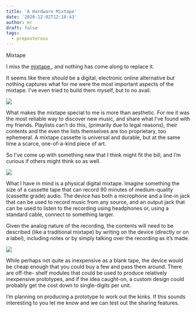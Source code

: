 ```yaml
---
title: 'A Hardware Mixtape'
date: '2020-12-02T12:18:43'
author: mr
draft: false
tags:
  - preposterous
---
```

Mixtape

  

I miss the  [ mixtape ](https://en.m.wikipedia.org/wiki/Mixtape) , and nothing
has come along to replace it.

  

It seems like there _should_ be a digital, electronic online alternative but
nothing captures what for me were the most important aspects of the mixtape.
I’ve even tried to build them myself, but to no avail.

  

![](/assets/101-image1.jpeg)  

  

What makes the mixtape special to me is more than aesthetic. For me it was the
most reliable way to discover new music, and share what I’ve found with my
friends. Playlists can’t do this, (primarily due to legal reasons), their
contents and the even the lists themselves are too proprietary, too ephemeral.
A mixtape cassette is universal and durable, but at the same time a scarce,
one-of-a-kind piece of art.

  

So I’ve come up with something new that I think might fit the bill, and I’m
curious if others might think so as well.

  

![](/assets/101-image0.jpeg)  

  

What I have in mind is a physical digital mixtape. Imagine something the size
of a cassette tape that can record 90 minutes of medium-quality (cassette
grade) audio. The device has both a microphone and a line-in jack that can be
used to record music from any source, and an output jack that can be used to
listen to the recording using headphones or, using a standard cable, connect
to something larger.

  

Given the analog nature of the recording, the contents will need to be
described (like a traditional mixtape) by writing on the device (directly or
on a label), including notes or by simply talking over the recording as it’s
made.

  

![](/assets/101-image3.jpeg)  

  

While perhaps not quite as inexpensive as a blank tape, the device would be
cheap enough that you could buy a few and pass them around. There are off-the-
shelf modules that could be used to produce relatively inexpensive prototypes,
and if the idea caught-on, a custom design could probably get the cost down to
single-digits per unit.

  

I’m planning on producing a prototype to work out the kinks. If this sounds
interesting to you let me know and we can test out the sharing features.

  

  

